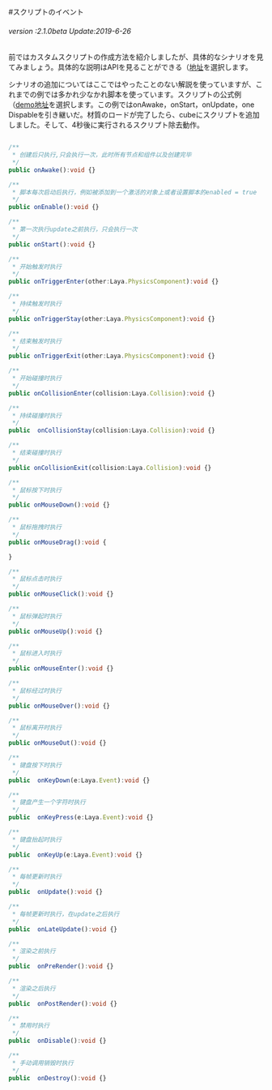 #スクリプトのイベント

###### *version :2.1.0beta   Update:2019-6-26*

前ではカスタムスクリプトの作成方法を紹介しましたが、具体的なシナリオを見てみましょう。具体的な説明はAPIを見ることができる（[地址](https://layaair.ldc.layabox.com/api2/Chinese/index.html?category=Core&class=laya.d3.component.Script3D)を選択します。

シナリオの追加についてはここではやったことのない解説を使っていますが、これまでの例では多かれ少なかれ脚本を使っています。スクリプトの公式例（[demo地址](https://layaair.ldc.layabox.com/demo2/?language=ch&category=3d&group=Script&name=ScriptDemo)を選択します。この例ではonAwake，onStart，onUpdate，one Dispableを引き継いだ。材質のロードが完了したら、cubeにスクリプトを追加しました。そして、4秒後に実行されるスクリプト除去動作。


```typescript

/**
 * 创建后只执行,只会执行一次，此时所有节点和组件以及创建完毕
 */
public onAwake():void {}

/**
 * 脚本每次启动后执行，例如被添加到一个激活的对象上或者设置脚本的enabled = true
 */
public onEnable():void {}

/**
 * 第一次执行update之前执行，只会执行一次
 */
public onStart():void {}

/**
 * 开始触发时执行
 */
public onTriggerEnter(other:Laya.PhysicsComponent):void {}

/**
 * 持续触发时执行
 */
public onTriggerStay(other:Laya.PhysicsComponent):void {}

/**
 * 结束触发时执行
 */
public onTriggerExit(other:Laya.PhysicsComponent):void {}

/**
 * 开始碰撞时执行
 */
public onCollisionEnter(collision:Laya.Collision):void {}

/**
 * 持续碰撞时执行
 */
public  onCollisionStay(collision:Laya.Collision):void {}

/**
 * 结束碰撞时执行
 */
public onCollisionExit(collision:Laya.Collision):void {}

/**
 * 鼠标按下时执行
 */
public onMouseDown():void {}

/**
 * 鼠标拖拽时执行
 */
public onMouseDrag():void {

}

/**
 * 鼠标点击时执行
 */
public onMouseClick():void {}

/**
 * 鼠标弹起时执行
 */
public onMouseUp():void {}

/**
 * 鼠标进入时执行
 */
public onMouseEnter():void {}

/**
 * 鼠标经过时执行
 */
public onMouseOver():void {}

/**
 * 鼠标离开时执行
 */
public onMouseOut():void {}

/**
 * 键盘按下时执行
 */
public  onKeyDown(e:Laya.Event):void {}

/**
 * 键盘产生一个字符时执行
 */
public  onKeyPress(e:Laya.Event):void {}

/**
 * 键盘抬起时执行
 */
public  onKeyUp(e:Laya.Event):void {}

/**
 * 每帧更新时执行
 */
public  onUpdate():void {}

/**
 * 每帧更新时执行，在update之后执行
 */
public  onLateUpdate():void {}

/**
 * 渲染之前执行
 */
public  onPreRender():void {}

/**
 * 渲染之后执行
 */
public  onPostRender():void {}

/**
 * 禁用时执行
 */
public  onDisable():void {}

/**
 * 手动调用销毁时执行
 */
public  onDestroy():void {}
```






